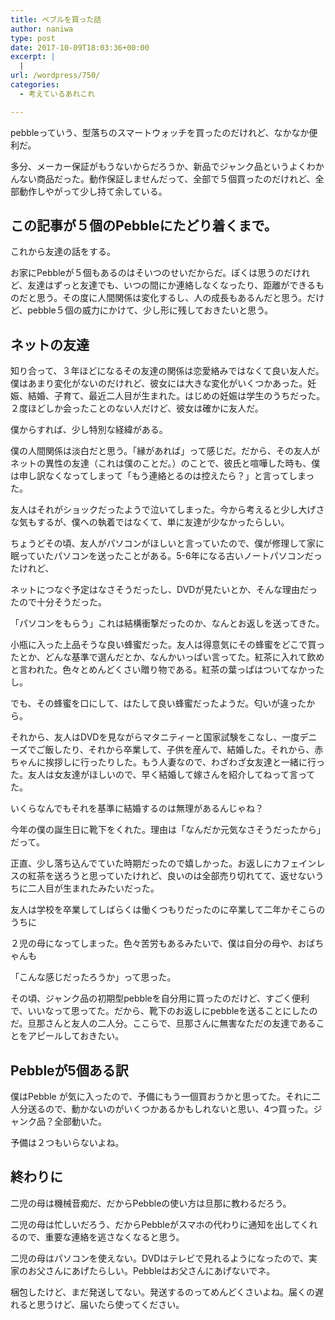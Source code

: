 ```yaml
---
title: ペブルを買った話
author: naniwa
type: post
date: 2017-10-09T18:03:36+00:00
excerpt: |
  |
url: /wordpress/750/
categories:
  - 考えているあれこれ

---
```

pebbleっていう、型落ちのスマートウォッチを買ったのだけれど、なかなか便利だ。
  
多分、メーカー保証がもうないからだろうか、新品でジャンク品というよくわかんない商品だった。動作保証しませんだって、全部で５個買ったのだけれど、全部動作しやがって少し持て余している。

## この記事が５個のPebbleにたどり着くまで。

これから友達の話をする。
  
お家にPebbleが５個もあるのはそいつのせいだからだ。ぼくは思うのだけれど、友達はずっと友達でも、いつの間にか連絡しなくなったり、距離ができるものだと思う。その度に人間関係は変化するし、人の成長もあるんだと思う。だけど、pebble５個の威力にかけて、少し形に残しておきたいと思う。

## ネットの友達

知り合って、３年ほどになるその友達の関係は恋愛絡みではなくて良い友人だ。僕はあまり変化がないのだけれど、彼女には大きな変化がいくつかあった。妊娠、結婚、子育て、最近二人目が生まれた。はじめの妊娠は学生のうちだった。２度ほどしか会ったことのない人だけど、彼女は確かに友人だ。
  
僕からすれば、少し特別な経緯がある。

僕の人間関係は淡白だと思う。「縁があれば」って感じだ。だから、その友人がネットの異性の友達（これは僕のことだ。）のことで、彼氏と喧嘩した時も、僕は申し訳なくなってしまって「もう連絡とるのは控えたら？」と言ってしまった。
  
友人はそれがショックだったようで泣いてしまった。今から考えると少し大げさな気もするが、僕への執着ではなくて、単に友達が少なかったらしい。

ちょうどその頃、友人がパソコンがほしいと言っていたので、僕が修理して家に眠っていたパソコンを送ったことがある。5-6年になる古いノートパソコンだったけれど、
  
ネットにつなぐ予定はなさそうだったし、DVDが見たいとか、そんな理由だったので十分そうだった。

「パソコンをもらう」これは結構衝撃だったのか、なんとお返しを送ってきた。
  
小瓶に入った上品そうな良い蜂蜜だった。友人は得意気にその蜂蜜をどこで買ったとか、どんな基準で選んだとか、なんかいっぱい言ってた。紅茶に入れて飲めと言われた。色々とめんどくさい贈り物である。紅茶の葉っぱはついてなかったし。
  
でも、その蜂蜜を口にして、はたして良い蜂蜜だったようだ。匂いが違ったから。

それから、友人はDVDを見ながらマタニティーと国家試験をこなし、一度デニーズでご飯したり、それから卒業して、子供を産んで、結婚した。それから、赤ちゃんに挨拶しに行ったりした。もう人妻なので、わざわざ女友達と一緒に行った。友人は女友達がほしいので、早く結婚して嫁さんを紹介してねって言ってた。
  
いくらなんでもそれを基準に結婚するのは無理があるんじゃね？

今年の僕の誕生日に靴下をくれた。理由は「なんだか元気なさそうだったから」だって。
  
正直、少し落ち込んでていた時期だったので嬉しかった。お返しにカフェインレスの紅茶を送ろうと思っていたけれど、良いのは全部売り切れてて、返せないうちに二人目が生まれたみたいだった。

友人は学校を卒業してしばらくは働くつもりだったのに卒業して二年かそこらのうちに
  
２児の母になってしまった。色々苦労もあるみたいで、僕は自分の母や、おばちゃんも
  
「こんな感じだったろうか」って思った。

その頃、ジャンク品の初期型pebbleを自分用に買ったのだけど、すごく便利で、いいなって思ってた。だから、靴下のお返しにpebbleを送ることにしたのだ。旦那さんと友人の二人分。ここらで、旦那さんに無害なただの友達であることをアピールしておきたい。

## Pebbleが5個ある訳

僕はPebble が気に入ったので、予備にもう一個買おうかと思ってた。それに二人分送るので、動かないのがいくつかあるかもしれないと思い、4つ買った。ジャンク品？全部動いた。
  
予備は２つもいらないよね。

## 終わりに

二児の母は機械音痴だ、だからPebbleの使い方は旦那に教わるだろう。
  
二児の母は忙しいだろう、だからPebbleがスマホの代わりに通知を出してくれるので、重要な連絡を逃さなくなると思う。
  
二児の母はパソコンを使えない。DVDはテレビで見れるようになったので、実家のお父さんにあげたらしい。Pebbleはお父さんにあげないでネ。

梱包したけど、まだ発送してない。発送するのってめんどくさいよね。届くの遅れると思うけど、届いたら使ってください。